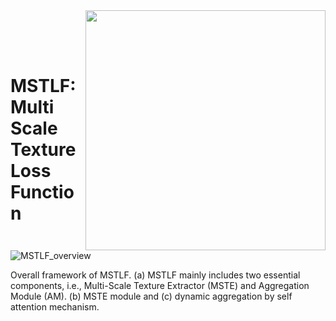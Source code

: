 
<img src='imgs/horse2zebra.gif' align="right" width=384>

<br><br><br>

# MSTLF: Multi Scale Texture Loss Function

![MSTLF_overview](https://github.com/FrancescoDiFeola/DenoTextureLoss/assets/114158160/5c45b382-8eb5-462a-b82b-f20586be8482)

Overall framework of MSTLF. (a) MSTLF mainly includes two essential components, i.e., Multi-Scale Texture Extractor (MSTE) and Aggregation Module (AM). (b) MSTE module and (c) dynamic aggregation by self attention mechanism.
